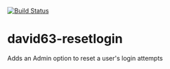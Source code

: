 [![Build Status](https://travis-ci.org/david63/david63-resetlogin.svg?branch=3.2)](https://travis-ci.org/david63/david63-resetlogin)

# david63-resetlogin
Adds an Admin option to reset a user's login attempts
